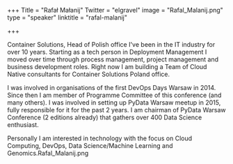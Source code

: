 +++
Title = "Rafał Małanij"
Twitter = "elgravel"
image = "Rafal_Malanij.png"
type = "speaker"
linktitle = "rafal-malanij"

+++

Container Solutions, Head of Polish office
I've been in the IT industry for over 10 years. Starting as a tech person in Deployment Management I moved over time through process management, project management and business development roles. Right now I am building a Team of Cloud Native consultants for Container Solutions Poland office.

I was involved in organisations of the first DevOps Days Warsaw in 2014. Since then I am member of Programme Committee of this conference (and many others). I was involved in setting up PyData Warsaw meetup in 2015, fully responsible for it for the past 2 years. I am chairman of PyData Warsaw Conference (2 editions already) that gathers over 400 Data Science enthusiast.

Personally I am interested in technology with the focus on Cloud Computing, DevOps, Data Science/Machine Learning and Genomics.Rafal_Malanij.png